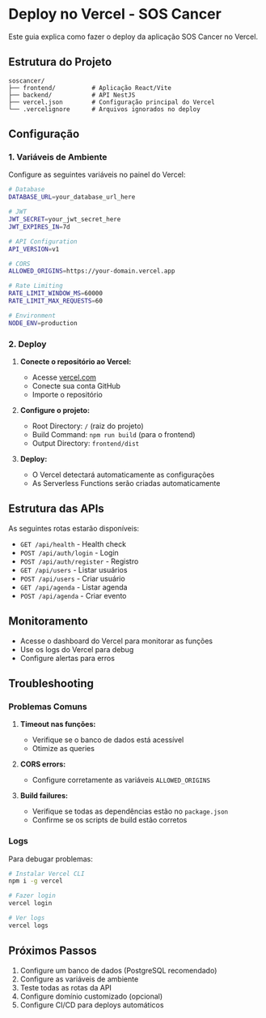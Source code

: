 # Deploy no Vercel - SOS Cancer

Este guia explica como fazer o deploy da aplicação SOS Cancer no Vercel.

## Estrutura do Projeto

```
soscancer/
├── frontend/          # Aplicação React/Vite
├── backend/           # API NestJS
├── vercel.json        # Configuração principal do Vercel
└── .vercelignore      # Arquivos ignorados no deploy
```

## Configuração

### 1. Variáveis de Ambiente

Configure as seguintes variáveis no painel do Vercel:

```bash
# Database
DATABASE_URL=your_database_url_here

# JWT
JWT_SECRET=your_jwt_secret_here
JWT_EXPIRES_IN=7d

# API Configuration
API_VERSION=v1

# CORS
ALLOWED_ORIGINS=https://your-domain.vercel.app

# Rate Limiting
RATE_LIMIT_WINDOW_MS=60000
RATE_LIMIT_MAX_REQUESTS=60

# Environment
NODE_ENV=production
```

### 2. Deploy

1. **Conecte o repositório ao Vercel:**
   - Acesse [vercel.com](https://vercel.com)
   - Conecte sua conta GitHub
   - Importe o repositório

2. **Configure o projeto:**
   - Root Directory: `/` (raiz do projeto)
   - Build Command: `npm run build` (para o frontend)
   - Output Directory: `frontend/dist`

3. **Deploy:**
   - O Vercel detectará automaticamente as configurações
   - As Serverless Functions serão criadas automaticamente

## Estrutura das APIs

As seguintes rotas estarão disponíveis:

- `GET /api/health` - Health check
- `POST /api/auth/login` - Login
- `POST /api/auth/register` - Registro
- `GET /api/users` - Listar usuários
- `POST /api/users` - Criar usuário
- `GET /api/agenda` - Listar agenda
- `POST /api/agenda` - Criar evento

## Monitoramento

- Acesse o dashboard do Vercel para monitorar as funções
- Use os logs do Vercel para debug
- Configure alertas para erros

## Troubleshooting

### Problemas Comuns

1. **Timeout nas funções:**
   - Verifique se o banco de dados está acessível
   - Otimize as queries

2. **CORS errors:**
   - Configure corretamente as variáveis `ALLOWED_ORIGINS`

3. **Build failures:**
   - Verifique se todas as dependências estão no `package.json`
   - Confirme se os scripts de build estão corretos

### Logs

Para debugar problemas:

```bash
# Instalar Vercel CLI
npm i -g vercel

# Fazer login
vercel login

# Ver logs
vercel logs
```

## Próximos Passos

1. Configure um banco de dados (PostgreSQL recomendado)
2. Configure as variáveis de ambiente
3. Teste todas as rotas da API
4. Configure domínio customizado (opcional)
5. Configure CI/CD para deploys automáticos
